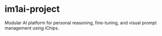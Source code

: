 # im1ai-project
Modular AI platform for personal reasoning, fine-tuning, and visual prompt management using iChips.
